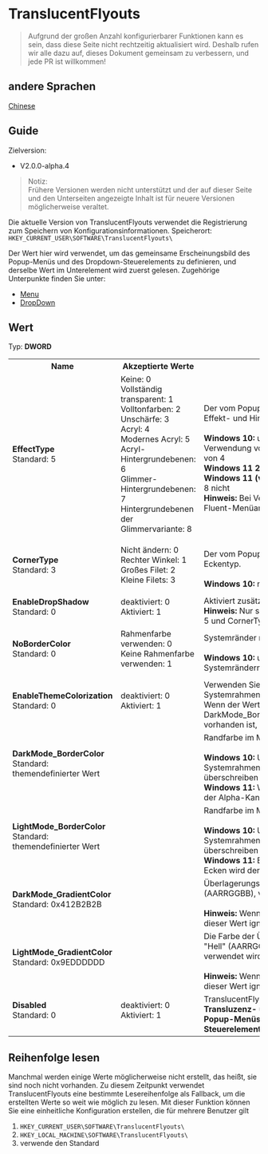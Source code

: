 # TranslucentFlyouts
> Aufgrund der großen Anzahl konfigurierbarer Funktionen kann es sein, dass diese Seite nicht rechtzeitig aktualisiert wird.
Deshalb rufen wir alle dazu auf, dieses Dokument gemeinsam zu verbessern, und jede PR ist willkommen!
## andere Sprachen
[Chinese](../zh-cn/CONFIG.md)  
## Guide
Zielversion:
- V2.0.0-alpha.4
> Notiz:   
> Frühere Versionen werden nicht unterstützt und der auf dieser Seite und den Unterseiten angezeigte Inhalt ist für neuere Versionen möglicherweise veraltet.  

Die aktuelle Version von TranslucentFlyouts verwendet die Registrierung zum Speichern von Konfigurationsinformationen.
Speicherort: `HKEY_CURRENT_USER\SOFTWARE\TranslucentFlyouts\`

Der Wert hier wird verwendet, um das gemeinsame Erscheinungsbild des Popup-Menüs und des Dropdown-Steuerelements zu definieren, und derselbe Wert im Unterelement wird zuerst gelesen.
Zugehörige Unterpunkte finden Sie unter:

- [Menu](./Menu/CONFIG.md)  
- [DropDown](./DropDown/CONFIG.md)  

## Wert
Typ: <b>DWORD</b>
<table>

<tr>
<th>Name</th>
<th>Akzeptierte Werte</th>
<th>Beschreibung</th>
</tr>

<tr>
<td width="10%">
<dl>
<dt><b>EffectType</b></dt>
<dt>Standard: 5</dt>
</dl>
</td>
<td width="20%">
<dl>
<dt>Keine: 0</dt>
<dt>Vollständig transparent: 1</dt>
<dt>Volltonfarben: 2</dt>
<dt>Unschärfe: 3</dt>
<dt>Acryl: 4</dt>
<dt>Modernes Acryl: 5</dt>
<dt>Acryl-Hintergrundebenen: 6</dt>
<dt>Glimmer-Hintergrundebenen: 7</dt>
<dt>Hintergrundebenen der Glimmervariante: 8</dt>
</dl>
</td>
<td width="30%">
<dt> Der vom Popup-Steuerelement verwendete Effekt- und Hintergrundtyp. </dt>
<br>
<dt><b>Windows 10: </b> unterstützt 6, 7, 8 nicht, die Verwendung von 5 entspricht der Verwendung von 4</dt>
<dt><b>Windows 11 22H2+: </b>2, 3 nicht unterstützt</dt>
<b>Windows 11 (vor Build 22000): </b> unterstützt 6, 8 nicht
<dt><b>Hinweis: </b>Bei Verwendung von 6, 7, 8 wird die Fluent-Menüanimation nicht korrekt gerendert</dt>
</td>
</tr>

<tr>
<td width="10%">
<dl>
<dt><b>CornerType</b></dt>
<dt>Standard: 3</dt>
</dl>
</td>
<td width="20%">
<dl>
<dt>Nicht ändern: 0</dt>
<dt>Rechter Winkel: 1</dt>
<dt>Großes Filet: 2</dt>
<dt>Kleine Filets: 3</dt>
</dl>
</td>
<td width="30%">
<dt> Der vom Popup-Steuerelement verwendete Eckentyp. </dt>
<br>
<dt><b>Windows 10: </b>nicht unterstützt</dt>
</td>
</tr>

<tr>
<td width="10%">
<dl>
<dt><b>EnableDropShadow</b></dt>
<dt>Standard: 0</dt>
</dl>
</td>
<td width="20%">
<dl>
<dt>deaktiviert: 0</dt>
<dt>Aktiviert: 1</dt>
</dl>
</td>
<td width="30%">
<dt> Aktiviert zusätzliche Ränder mit Schatten. </dt>
<b>Hinweis:</b> Nur sichtbar, wenn EffectType 4 oder 5 und CornerType 1 ist
</td>
</tr>

<tr>
<td width="10%">
<dl>
<dt><b>NoBorderColor</b></dt>
<dt>Standard: 0</dt>
</dl>
</td>
<td width="20%">
<dl>
<dt>Rahmenfarbe verwenden: 0</dt>
<dt>Keine Rahmenfarbe verwenden: 1</dt>
</dl>
</td>
<td width="30%">
<dt> Systemränder nicht rendern. </dt>
<br>
<b>Windows 10: </b> unterstützt nur das Entfernen von Systemrändern für Popup-Menüs
</td>
</tr>

<tr>
<td width="10%">
<dl>
<dt><b>EnableThemeColorization</b></dt>
<dt>Standard: 0</dt>
</dl>
</td>
<td width="20%">
<dl>
<dt>deaktiviert: 0</dt>
<dt>Aktiviert: 1</dt>
</dl>
</td>
<td width="30%">
<dt>Verwenden Sie Ihre aktuelle Designfarbe als Systemrahmenfarbe</dt>
<dt>Wenn der Wert DarkMode_BorderColor/LightMode_BorderColor vorhanden ist, wird diese Option ignoriert</dt>
</td>
</tr>

<tr>
<td width="10%">
<dl>
<dt><b>DarkMode_BorderColor</b></dt>
<dt>Standard: themendefinierter Wert</dt>
</dl>
</td>
<td width="20%">
<dl>
</dl>
</td>
<td width="30%">
<dt> Randfarbe im Modus "Dunkel" (AARRGGBB). </dt>
<br>
<dt><b>Windows 10: </b>Unterstützt nur Systemrahmenfarben, die Popup-Menüs überschreiben</dt>
<dt><b>Windows 11: </b>Wenn CornerType nicht 1 ist, wird der Alpha-Kanal immer ignoriert</dt>
</td>
</tr>

<tr>
<td width="10%">
<dl>
<dt><b>LightMode_BorderColor</b></dt>
<dt>Standard: themendefinierter Wert</dt>
</dl>
</td>
<td width="20%">
<dl>
</dl>
</td>
<td width="30%">
<dt> Randfarbe im Modus "Hell" (AARRGGBB). </dt>
<br>
<dt><b>Windows 10: </b>Unterstützt nur Systemrahmenfarben, die Popup-Menüs überschreiben</dt>
<dt><b>Windows 11: </b>Bei Verwendung abgerundeter Ecken wird der Alphakanal immer ignoriert</dt>
</td>
</tr>

<tr>
<td width="10%">
<dl>
<dt><b>DarkMode_GradientColor</b></dt>
<dt>Standard: 0x412B2B2B</dt>
</dl>
</td>
<td width="20%">
<dl>
</dl>
</td>
<td width="30%">
<dt> Überlagerungsfarbe im Dunkelmodus (AARRGGBB), verwendet von EffectType. </dt>
<br>
<b>Hinweis:</b> Wenn EffectType 6, 7, 8 ist, wird dieser Wert ignoriert
</td>
</tr>

<tr>
<td width="10%">
<dl>
<dt><b>LightMode_GradientColor</b></dt>
<dt>Standard: 0x9EDDDDDD</dt>
</dl>
</td>
<td width="20%">
<dl>
</dl>
</td>
<td width="30%">
<dt>Die Farbe der Überlagerungsfarbe im Modus "Hell" (AARRGGBB), die von EffectType verwendet wird. </dt>
<br>
<b>Hinweis:</b> Wenn EffectType 6, 7, 8 ist, wird dieser Wert ignoriert
</td>
</tr>

<tr>
<td width="10%">
<dl>
<dt><b>Disabled</b></dt>
<dt>Standard: 0</dt>
</dl>
</td>
<td width="20%">
<dl>
<dt>deaktiviert: 0</dt>
<dt>Aktiviert: 1</dt>
</dl>
</td>
<td width="30%">
<dt>TranslucentFlyouts deaktivieren. </dt>
<b>Transluzenz- und Animationseffekte für Popup-Menüs und Dropdown-Steuerelemente verschwinden. </b>
</td>
</tr>

</table>

## Reihenfolge lesen
Manchmal werden einige Werte möglicherweise nicht erstellt, das heißt, sie sind noch nicht vorhanden. Zu diesem Zeitpunkt verwendet TranslucentFlyouts eine bestimmte Lesereihenfolge als Fallback, um die erstellten Werte so weit wie möglich zu lesen.
Mit dieser Funktion können Sie eine einheitliche Konfiguration erstellen, die für mehrere Benutzer gilt
1. `HKEY_CURRENT_USER\SOFTWARE\TranslucentFlyouts\` 
2. `HKEY_LOCAL_MACHINE\SOFTWARE\TranslucentFlyouts\`
3. verwende den Standard